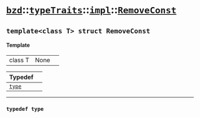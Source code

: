 # [`bzd`](../../../../index.md)::[`typeTraits`](../../../index.md)::[`impl`](../../index.md)::[`RemoveConst`](../index.md)

## `template<class T> struct RemoveConst`

#### Template
||||
|---:|:---|:---|
|class T|None||

|Typedef||
|:---|:---|
|[`type`](./index.md)||
------
### `typedef type`

